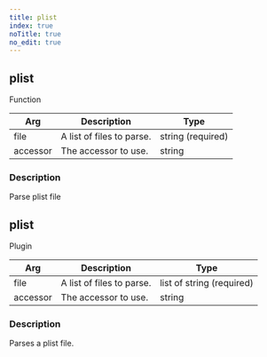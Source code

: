 ```yaml
---
title: plist
index: true
noTitle: true
no_edit: true
---
```




<div class="vql_item"></div>


## plist
<span class='vql_type pull-right page-header'>Function</span>



<div class="vqlargs"></div>

Arg | Description | Type
----|-------------|-----
file|A list of files to parse.|string (required)
accessor|The accessor to use.|string

### Description

Parse plist file



<div class="vql_item"></div>


## plist
<span class='vql_type pull-right page-header'>Plugin</span>



<div class="vqlargs"></div>

Arg | Description | Type
----|-------------|-----
file|A list of files to parse.|list of string (required)
accessor|The accessor to use.|string

### Description

Parses a plist file.

